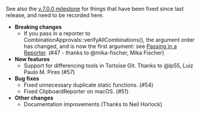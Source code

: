 See also the [v.7.0.0 milestone](https://github.com/approvals/ApprovalTests.cpp/milestone/2?closed=1) for things that have been fixed since last release, and need to be recorded here.

* **Breaking changes**
    * If you pass in a reporter to CombinationApprovals::verifyAllCombinations(), the argument order has changed, and is now the first argument: see [Passing in a Reporter](/doc/TestingCombinations.md#passing-in-a-reporter). (#47 - thanks to @mika-fischer, Mika Fischer)
* **New features**
    * Support for differencing tools in Tortoise Git. Thanks to @lp55, Luiz Paulo M. Pires (#57)
* **Bug fixes**
    * Fixed unnecessary duplicate static functions. (#54)
    * Fixed ClipboardReporter on macOS. (#51)
* **Other changes**
    * Documentation improvements (Thanks to Neil Horlock)
